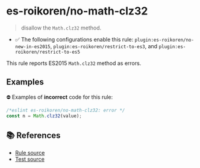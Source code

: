 # es-roikoren/no-math-clz32
> disallow the `Math.clz32` method.

- ✅ The following configurations enable this rule: `plugin:es-roikoren/no-new-in-es2015`, `plugin:es-roikoren/restrict-to-es3`, and `plugin:es-roikoren/restrict-to-es5`

This rule reports ES2015 `Math.clz32` method as errors.

## Examples

⛔ Examples of **incorrect** code for this rule:

```js
/*eslint es-roikoren/no-math-clz32: error */
const n = Math.clz32(value);
```

## 📚 References

- [Rule source](https://github.com/roikoren755/eslint-plugin-es/blob/v2.0.7/src/rules/no-math-clz32.ts)
- [Test source](https://github.com/roikoren755/eslint-plugin-es/blob/v2.0.7/tests/src/rules/no-math-clz32.ts)
